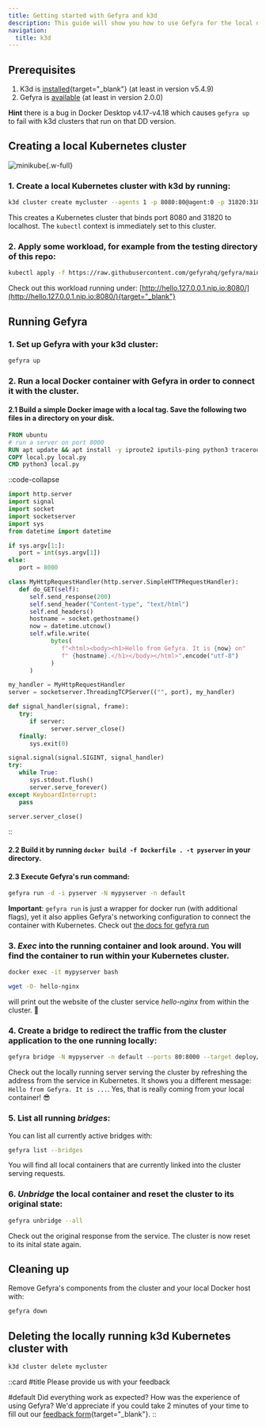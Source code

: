 ```yaml
---
title: Getting started with Gefyra and k3d
description: This guide will show you how to use Gefyra for the local development of a Kubernetes application running in k3d.
navigation:
  title: k3d
---
```


## Prerequisites
1. K3d is [installed](https://k3d.io/#installation){target="_blank"} (at least in version v5.4.9)
2. Gefyra is [available](/en/quick-start/installation) (at least in version 2.0.0)

**Hint** there is a bug in Docker Desktop v4.17-v4.18 which causes `gefyra up` to fail with k3d clusters that run on that DD version.

## Creating a local Kubernetes cluster

![minikube](https://gefyra.dev/img/minikube2.gif){.w-full}

<!-- TODO: fix gif support -->
<!-- ![minikube](/img/minikube2.gif){.w-full} -->


### 1. Create a local Kubernetes cluster with k3d by running:

```sh
k3d cluster create mycluster --agents 1 -p 8080:80@agent:0 -p 31820:31820/UDP@agent:0
```

This creates a Kubernetes cluster that binds port 8080 and 31820 to localhost. The `kubectl` context is immediately set to this cluster.

### 2. Apply some workload, for example from the testing directory of this repo:  

```sh
kubectl apply -f https://raw.githubusercontent.com/gefyrahq/gefyra/main/testing/workloads/hello.yaml
```

Check out this workload running under: [http://hello.127.0.0.1.nip.io:8080/](http://hello.127.0.0.1.nip.io:8080/){target="_blank"}

## Running Gefyra

### 1. Set up Gefyra with your k3d cluster:

```sh
gefyra up
```

### 2. Run a local Docker container with Gefyra in order to connect it with the cluster.

#### 2.1 Build a simple Docker image with a local tag. Save the following two files in a directory on your disk. 

```dockerfile [Dockerfile]
FROM ubuntu
# run a server on port 8000
RUN apt update && apt install -y iproute2 iputils-ping python3 traceroute wget curl
COPY local.py local.py
CMD python3 local.py
```

::code-collapse
```py [local.py]
import http.server
import signal
import socket
import socketserver
import sys
from datetime import datetime

if sys.argv[1:]:
   port = int(sys.argv[1])
else:
   port = 8000

class MyHttpRequestHandler(http.server.SimpleHTTPRequestHandler):
   def do_GET(self):
      self.send_response(200)
      self.send_header("Content-type", "text/html")
      self.end_headers()
      hostname = socket.gethostname()
      now = datetime.utcnow()
      self.wfile.write(
            bytes(
               f"<html><body><h1>Hello from Gefyra. It is {now} on"
               f" {hostname}.</h1></body></html>".encode("utf-8")
            )
      )

my_handler = MyHttpRequestHandler
server = socketserver.ThreadingTCPServer(("", port), my_handler)

def signal_handler(signal, frame):
   try:
      if server:
            server.server_close()
   finally:
      sys.exit(0)

signal.signal(signal.SIGINT, signal_handler)
try:
   while True:
      sys.stdout.flush()
      server.serve_forever()
except KeyboardInterrupt:
   pass

server.server_close()
```
::

#### 2.2 Build it by running `docker build -f Dockerfile . -t pyserver` in your directory.

#### 2.3 Execute Gefyra's run command: 

```sh
gefyra run -d -i pyserver -N mypyserver -n default
```

**Important**: `gefyra run` is just a wrapper for docker run (with additional flags), yet it also applies Gefyra's networking configuration to connect the container with Kubernetes. Check out [the docs for gefyra run](/en/quick-start/cli#run)

### 3. _Exec_ into the running container and look around. You will find the container to run within your Kubernetes cluster.

```sh
docker exec -it mypyserver bash
```

```sh
wget -O- hello-nginx
```

will print out the website of the cluster service _hello-nginx_ from within the cluster. 🚀

### 4. Create a bridge to redirect the traffic from the cluster application to the one running locally:    

```sh
gefyra bridge -N mypyserver -n default --ports 80:8000 --target deploy/hello-nginxdemo/hello-nginx
``` 

Check out the locally running server serving the cluster by refreshing the address from the service in Kubernetes.
It shows you a different message: `Hello from Gefyra. It is ...`. Yes, that is really coming from your local container! 😎

### 5. List all running _bridges_:

You can list all currently active bridges with:

```sh
gefyra list --bridges
```

You will find all local containers that are currently linked into the cluster serving requests.

### 6. _Unbridge_ the local container and reset the cluster to its original state:

```sh
gefyra unbridge --all
```

Check out the original response from the service. The cluster is now reset to its inital state again.

## Cleaning up

Remove Gefyra's components from the cluster and your local Docker host with:

```sh
gefyra down
```

## Deleting the locally running k3d Kubernetes cluster with

```sh
k3d cluster delete mycluster
```

::card
#title
  Please provide us with your feedback

#default
  Did everything work as expected? How was the experience of using Gefyra? We'd appreciate if you could take 2 minutes of your time to fill out our [feedback form](https://forms.gle/AWT9NparpTVk8E978){target="_blank"}.
::
